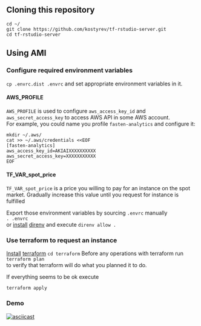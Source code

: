 ## Cloning this repository
```
cd ~/
git clone https://github.com/kostyrev/tf-rstudio-server.git
cd tf-rstudio-server
```

## Using AMI

### Configure required environment variables
`cp .envrc.dist .envrc`
and set appropriate environment variables in it.  

#### AWS_PROFILE
`AWS_PROFILE` is used to configure `aws_access_key_id` and `aws_secret_access_key` to access AWS API in some AWS account.  
For example, you could name you profile `fasten-analytics` and configure it:
```
mkdir ~/.aws/
cat >> ~/.aws/credentials <<EOF
[fasten-analytics]
aws_access_key_id=AKIAIXXXXXXXXXX
aws_secret_access_key=XXXXXXXXXXX
EOF
```
#### TF_VAR_spot_price
`TF_VAR_spot_price` is a price you willing to pay for an instance on the spot market.
Gradually increase this value until you request for instance is fulfilled

Export those environment variables by sourcing `.envrc` manually  
`. .envrc`  
or [install](https://github.com/kostyrev/ansible-role-direnv#install-from-github) [direnv](https://github.com/direnv/direnv) and execute
`direnv allow .`

### Use terraform to request an instance
[Install](https://github.com/kostyrev/ansible-role-terraform) [terraform](https://www.terraform.io/)
`cd terraform`
Before any operations with terraform run  
`terraform plan`  
to verify that terraform will do what you planned it to do.

If everything seems to be ok execute
```
terraform apply
```
### Demo
[![asciicast](https://asciinema.org/a/0rvnu96wixgr1hqdk7x0tkzri.png)](https://asciinema.org/a/0rvnu96wixgr1hqdk7x0tkzri)
